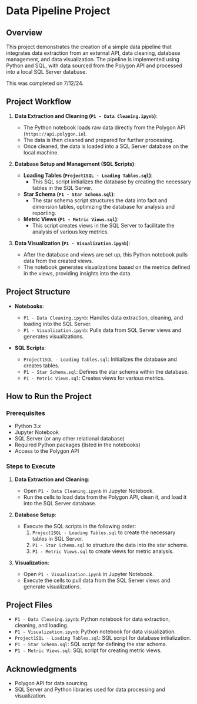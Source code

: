 # Data Pipeline Project

## Overview

This project demonstrates the creation of a simple data pipeline that integrates data extraction from an external API, data cleaning, database management, and data visualization. The pipeline is implemented using Python and SQL, with data sourced from the Polygon API and processed into a local SQL Server database.

This was completed on 7/12/24.

## Project Workflow

1. **Data Extraction and Cleaning (`P1 - Data Cleaning.ipynb`)**:
   - The Python notebook loads raw data directly from the Polygon API (`https://api.polygon.io`).
   - The data is then cleaned and prepared for further processing.
   - Once cleaned, the data is loaded into a SQL Server database on the local machine.

2. **Database Setup and Management (SQL Scripts)**:
   - **Loading Tables (`Project1SQL - Loading Tables.sql`)**:
     - This SQL script initializes the database by creating the necessary tables in the SQL Server.
   - **Star Schema (`P1 - Star Schema.sql`)**:
     - The star schema script structures the data into fact and dimension tables, optimizing the database for analysis and reporting.
   - **Metric Views (`P1 - Metric Views.sql`)**:
     - This script creates views in the SQL Server to facilitate the analysis of various key metrics.

3. **Data Visualization (`P1 - Visualization.ipynb`)**:
   - After the database and views are set up, this Python notebook pulls data from the created views.
   - The notebook generates visualizations based on the metrics defined in the views, providing insights into the data.

## Project Structure

- **Notebooks**:
  - `P1 - Data Cleaning.ipynb`: Handles data extraction, cleaning, and loading into the SQL Server.
  - `P1 - Visualization.ipynb`: Pulls data from SQL Server views and generates visualizations.
  
- **SQL Scripts**:
  - `Project1SQL - Loading Tables.sql`: Initializes the database and creates tables.
  - `P1 - Star Schema.sql`: Defines the star schema within the database.
  - `P1 - Metric Views.sql`: Creates views for various metrics.

## How to Run the Project

### Prerequisites

- Python 3.x
- Jupyter Notebook
- SQL Server (or any other relational database)
- Required Python packages (listed in the notebooks)
- Access to the Polygon API

### Steps to Execute

1. **Data Extraction and Cleaning**:
   - Open `P1 - Data Cleaning.ipynb` in Jupyter Notebook.
   - Run the cells to load data from the Polygon API, clean it, and load it into the SQL Server database.

2. **Database Setup**:
   - Execute the SQL scripts in the following order:
     1. `Project1SQL - Loading Tables.sql` to create the necessary tables in SQL Server.
     2. `P1 - Star Schema.sql` to structure the data into the star schema.
     3. `P1 - Metric Views.sql` to create views for metric analysis.

3. **Visualization**:
   - Open `P1 - Visualization.ipynb` in Jupyter Notebook.
   - Execute the cells to pull data from the SQL Server views and generate visualizations.

## Project Files

- `P1 - Data Cleaning.ipynb`: Python notebook for data extraction, cleaning, and loading.
- `P1 - Visualization.ipynb`: Python notebook for data visualization.
- `Project1SQL - Loading Tables.sql`: SQL script for database initialization.
- `P1 - Star Schema.sql`: SQL script for defining the star schema.
- `P1 - Metric Views.sql`: SQL script for creating metric views.

## Acknowledgments

- Polygon API for data sourcing.
- SQL Server and Python libraries used for data processing and visualization.
